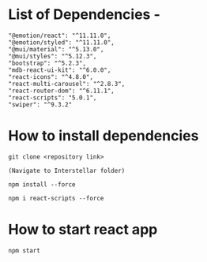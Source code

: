 # List of Dependencies - 
    "@emotion/react": "^11.11.0",
    "@emotion/styled": "^11.11.0",
    "@mui/material": "^5.13.0",
    "@mui/styles": "^5.12.3",
    "bootstrap": "^5.2.3",
    "mdb-react-ui-kit": "^6.0.0",
    "react-icons": "^4.8.0",
    "react-multi-carousel": "^2.8.3",
    "react-router-dom": "^6.11.1",
    "react-scripts": "5.0.1",
    "swiper": "^9.3.2"
    
# How to install dependencies
   `git clone <repository link>` 
   
   `(Navigate to Interstellar folder)`
   
   `npm install --force`
    
   `npm i react-scripts --force`
  
# How to start react app
   `npm start`
   
